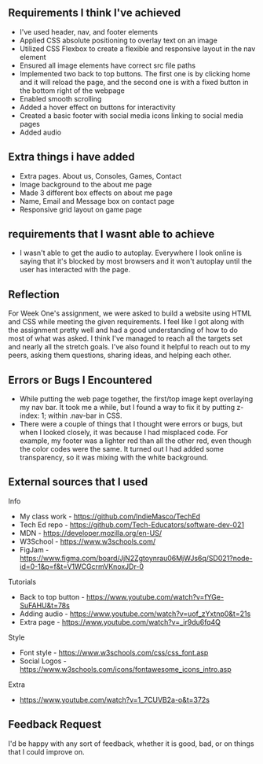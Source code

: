 ## Requirements I think I've achieved

- I've used header, nav, and footer elements
- Applied CSS absolute positioning to overlay text on an image
- Utilized CSS Flexbox to create a flexible and responsive layout in the nav element
- Ensured all image elements have correct src file paths
- Implemented two back to top buttons. The first one is by clicking home and it will reload the page, and the second one is with a fixed button in the bottom right of the webpage
- Enabled smooth scrolling
- Added a hover effect on buttons for interactivity
- Created a basic footer with social media icons linking to social media pages
- Added audio

## Extra things i have added

- Extra pages. About us, Consoles, Games, Contact
- Image background to the about me page
- Made 3 different box effects on about me page
- Name, Email and Message box on contact page
- Responsive grid layout on game page

## requirements that I wasnt able to achieve

- I wasn't able to get the audio to autoplay. Everywhere I look online is saying that it's blocked by most browsers and it won't autoplay until the user has interacted with the page.

## Reflection

For Week One's assignment, we were asked to build a website using HTML and CSS while meeting the given requirements. I feel like I got along with the assignment pretty well and had a good understanding of how to do most of what was asked. I think I've managed to reach all the targets set and nearly all the stretch goals. I've also found it helpful to reach out to my peers, asking them questions, sharing ideas, and helping each other.

## Errors or Bugs I Encountered

- While putting the web page together, the first/top image kept overlaying my nav bar. It took me a while, but I found a way to fix it by putting z-index: 1; within .nav-bar in CSS.
- There were a couple of things that I thought were errors or bugs, but when I looked closely, it was because I had misplaced code. For example, my footer was a lighter red than all the other red, even though the color codes were the same. It turned out I had added some transparency, so it was mixing with the white background.

## External sources that I used

Info

- My class work - https://github.com/IndieMasco/TechEd
- Tech Ed repo - https://github.com/Tech-Educators/software-dev-021
- MDN - https://developer.mozilla.org/en-US/
- W3School - https://www.w3schools.com/
- FigJam - https://www.figma.com/board/JjN2Zgtoynrau06MjWJs6q/SD021?node-id=0-1&p=f&t=V1WCGcrmVKnoxJDr-0

Tutorials

- Back to top button - https://www.youtube.com/watch?v=fYGe-SuFAHU&t=78s
- Adding audio - https://www.youtube.com/watch?v=uof_zYxtnp0&t=21s
- Extra page - https://www.youtube.com/watch?v=_ir9du6fq4Q

Style

- Font style - https://www.w3schools.com/css/css_font.asp
- Social Logos - https://www.w3schools.com/icons/fontawesome_icons_intro.asp

Extra

- https://www.youtube.com/watch?v=1_7CUVB2a-o&t=372s

## Feedback Request

I'd be happy with any sort of feedback, whether it is good, bad, or on things that I could improve on.

